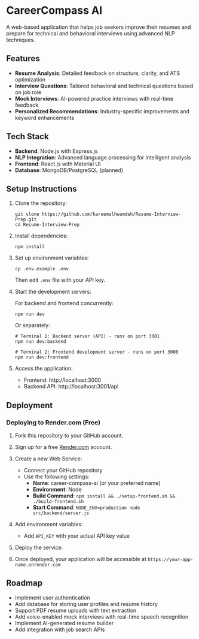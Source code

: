 # CareerCompass AI

A web-based application that helps job seekers improve their resumes and prepare for technical and behavioral interviews using advanced NLP techniques.

## Features

- **Resume Analysis**: Detailed feedback on structure, clarity, and ATS optimization
- **Interview Questions**: Tailored behavioral and technical questions based on job role
- **Mock Interviews**: AI-powered practice interviews with real-time feedback
- **Personalized Recommendations**: Industry-specific improvements and keyword enhancements

## Tech Stack

- **Backend**: Node.js with Express.js
- **NLP Integration**: Advanced language processing for intelligent analysis
- **Frontend**: React.js with Material UI
- **Database**: MongoDB/PostgreSQL (planned)

## Setup Instructions

1. Clone the repository:
   ```
   git clone https://github.com/kareemalhwamdeh/Resume-Interview-Prep.git
   cd Resume-Interview-Prep
   ```

2. Install dependencies:
   ```
   npm install
   ```

3. Set up environment variables:
   ```
   cp .env.example .env
   ```
   Then edit `.env` file with your API key.

4. Start the development servers:
   
   For backend and frontend concurrently:
   ```
   npm run dev
   ```
   
   Or separately:
   ```
   # Terminal 1: Backend server (API) - runs on port 3001
   npm run dev:backend
   
   # Terminal 2: Frontend development server - runs on port 3000
   npm run dev:frontend
   ```

5. Access the application:
   - Frontend: http://localhost:3000
   - Backend API: http://localhost:3001/api

## Deployment

### Deploying to Render.com (Free)

1. Fork this repository to your GitHub account.

2. Sign up for a free [Render.com](https://render.com/) account.

3. Create a new Web Service:
   - Connect your GitHub repository
   - Use the following settings:
     - **Name**: career-compass-ai (or your preferred name)
     - **Environment**: Node
     - **Build Command**: `npm install && ./setup-frontend.sh && ./build-frontend.sh`
     - **Start Command**: `NODE_ENV=production node src/backend/server.js`

4. Add environment variables:
   - Add `API_KEY` with your actual API key value

5. Deploy the service.

6. Once deployed, your application will be accessible at `https://your-app-name.onrender.com`

## Roadmap

- Implement user authentication
- Add database for storing user profiles and resume history
- Support PDF resume uploads with text extraction
- Add voice-enabled mock interviews with real-time speech recognition
- Implement AI-generated resume builder
- Add integration with job search APIs

